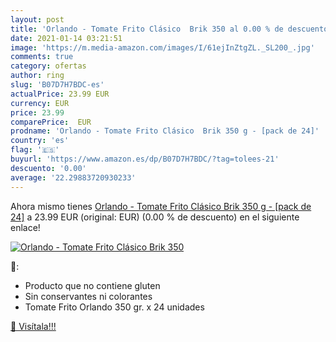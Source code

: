 ```yaml
---
layout: post
title: 'Orlando - Tomate Frito Clásico  Brik 350 al 0.00 % de descuento'
date: 2021-01-14 03:21:51
image: 'https://m.media-amazon.com/images/I/61ejInZtgZL._SL200_.jpg'
comments: true
category: ofertas
author: ring
slug: 'B07D7H7BDC-es'
actualPrice: 23.99 EUR
currency: EUR
price: 23.99
comparePrice:  EUR
prodname: 'Orlando - Tomate Frito Clásico  Brik 350 g - [pack de 24]'
country: 'es'
flag: '🇪🇸'
buyurl: 'https://www.amazon.es/dp/B07D7H7BDC/?tag=tolees-21'
descuento: '0.00'
average: '22.29883720930233'
---
```


Ahora mismo tienes [Orlando - Tomate Frito Clásico  Brik 350 g - [pack de 24]](https://www.amazon.es/dp/B07D7H7BDC/?tag=tolees-21) a 23.99 EUR (original:  EUR) (0.00 %  de descuento) en el siguiente enlace!

[![Orlando - Tomate Frito Clásico  Brik 350](https://m.media-amazon.com/images/I/61ejInZtgZL._SL200_.jpg)](https://www.amazon.es/dp/B07D7H7BDC/?tag=tolees-21)

🔎:

- Producto que no contiene gluten
- Sin conservantes ni colorantes
- Tomate Frito Orlando 350 gr. x 24 unidades

[🛒 Visítala!!!](https://www.amazon.es/dp/B07D7H7BDC/?tag=tolees-21)
